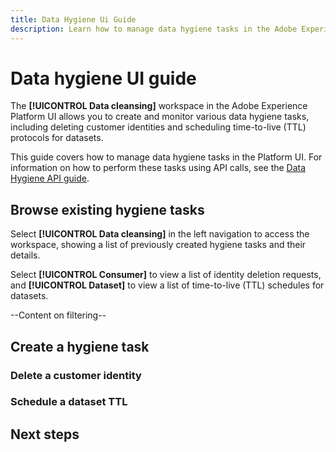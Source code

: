 ```yaml
---
title: Data Hygiene Ui Guide
description: Learn how to manage data hygiene tasks in the Adobe Experience Platform user interface.
---
```

# Data hygiene UI guide

The **[!UICONTROL Data cleansing]** workspace in the Adobe Experience Platform UI allows you to create and monitor various data hygiene tasks, including deleting customer identities and scheduling time-to-live (TTL) protocols for datasets.

This guide covers how to manage data hygiene tasks in the Platform UI. For information on how to perform these tasks using API calls, see the [Data Hygiene API guide](./api/overview.md).

## Browse existing hygiene tasks

Select **[!UICONTROL Data cleansing]** in the left navigation to access the workspace, showing a list of previously created hygiene tasks and their details.

Select **[!UICONTROL Consumer]** to view a list of identity deletion requests, and **[!UICONTROL Dataset]** to view a list of time-to-live (TTL) schedules for datasets.

--Content on filtering--

## Create a hygiene task

### Delete a customer identity

### Schedule a dataset TTL

## Next steps
